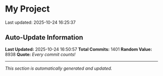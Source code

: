 # My Project


Last updated: 2025-10-24 16:25:37
































































































































































































































































































































































































































































































































































































































































































































































































































































































































































































































































































































































































































































































































































































































































































































































































































































































































































































































































## Auto-Update Information

**Last Updated:** 2025-10-24 16:50:57
**Total Commits:** 1401
**Random Value:** 8938
**Quote:** _Every commit counts!_

---
_This section is automatically generated and updated._